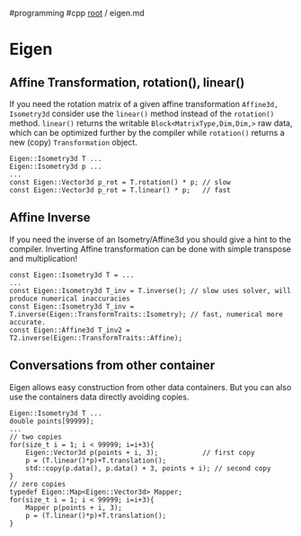 #programming #cpp
[root](../README.md) / eigen.md
# Eigen

## Affine Transformation, rotation(), linear()
If you need the rotation matrix of a given affine transformation `Affine3d, Isometry3d` consider use the `linear()` method instead of the `rotation()` method. `linear()` returns the writable `Block<MatrixType,Dim,Dim,>` raw data, which can be optimized further by the compiler while `rotation()` returns a new (copy) `Transformation` object.

```c_cpp
Eigen::Isometry3d T ...
Eigen::Isometry3d p ...
...
const Eigen::Vector3d p_rot = T.rotation() * p; // slow
const Eigen::Vector3d p_rot = T.linear() * p;   // fast
```

## Affine Inverse
If you need the inverse of an Isometry/Affine3d you should give a hint to the compiler. Inverting Affine transformation can be done with simple transpose and multiplication!

```c_cpp
const Eigen::Isometry3d T = ...
...
const Eigen::Isometry3d T_inv = T.inverse(); // slow uses solver, will produce numerical inaccuracies
const Eigen::Isometry3d T_inv = T.inverse(Eigen::TransformTraits::Isometry); // fast, numerical more accurate.
const Eigen::Affine3d T_inv2 = T2.inverse(Eigen::TransformTraits::Affine);
```

## Conversations from other container
Eigen allows easy construction from other data containers. But you can also use the containers data directly avoiding copies.

```c_cpp
Eigen::Isometry3d T ...
double points[99999];
...
// two copies
for(size_t i = 1; i < 99999; i=i+3){
	Eigen::Vector3d p(points + i, 3);			// first copy
	p = (T.linear()*p)+T.translation();
	std::copy(p.data(), p.data() + 3, points + i); // second copy
}
// zero copies
typedef Eigen::Map<Eigen::Vector3d> Mapper;
for(size_t i = 1; i < 99999; i=i+3){
	Mapper p(points + i, 3);
	p = (T.linear()*p)+T.translation();
}
```